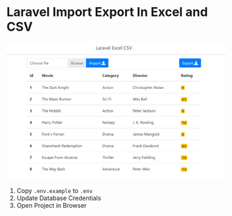 # Laravel Import Export In Excel and CSV 
<p align="center"><img src="https://github.com/ultimateakash/laravel-excel-csv/blob/master/public/images/laravel-excel-csv.png"></p> 

1. Copy `.env.example` to `.env`
2. Update Database Credentials
3. Open Project in Browser
